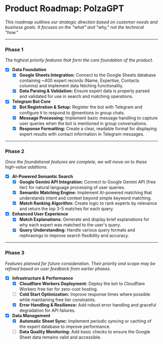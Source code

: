 # Product Roadmap: PolzaGPT

_This roadmap outlines our strategic direction based on customer needs and business goals. It focuses on the "what" and "why," not the technical "how."_

---

### Phase 1

_The highest priority features that form the core foundation of the product._

- [x] **Data Foundation**
  - [x] **Google Sheets Integration:** Connect to the Google Sheets database containing ~400 expert records (Name, Expertise, Contacts columns) and implement data fetching functionality.
  - [x] **Data Parsing & Validation:** Ensure expert data is properly parsed and validated for use in search and matching operations.

- [x] **Telegram Bot Core**
  - [x] **Bot Registration & Setup:** Register the bot with Telegram and configure it to respond to @mentions in group chats.
  - [x] **Message Processing:** Implement basic message handling to capture user queries when the bot is mentioned in group conversations.
  - [x] **Response Formatting:** Create a clear, readable format for displaying expert results with contact information in Telegram messages.

---

### Phase 2

_Once the foundational features are complete, we will move on to these high-value additions._

- [x] **AI-Powered Semantic Search**
  - [x] **Google Gemini API Integration:** Connect to Google Gemini API (free tier) for natural language processing of user queries.
  - [x] **Semantic Matching Engine:** Implement AI-powered matching that understands intent and context beyond simple keyword matching.
  - [x] **Match Ranking Algorithm:** Create logic to rank experts by relevance and return the top 3-5 matches for each query.

- [x] **Enhanced User Experience**
  - [x] **Match Explanations:** Generate and display brief explanations for why each expert was matched to the user's query.
  - [x] **Query Understanding:** Handle various query formats and rephrasings to improve search flexibility and accuracy.

---

### Phase 3

_Features planned for future consideration. Their priority and scope may be refined based on user feedback from earlier phases._

- [x] **Infrastructure & Performance**
  - [x] **Cloudflare Workers Deployment:** Deploy the bot to Cloudflare Workers free tier for zero-cost hosting.
  - [ ] **Cold Start Optimization:** Improve response times where possible while maintaining free tier constraints.
  - [x] **Error Handling & Resilience:** Add robust error handling and graceful degradation for API failures.

- [x] **Data Management**
  - [x] **Automatic Sheet Sync:** Implement periodic syncing or caching of the expert database to improve performance.
  - [ ] **Data Quality Monitoring:** Add basic checks to ensure the Google Sheet data remains valid and accessible.
